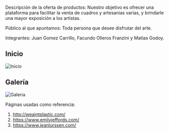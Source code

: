 Descripción de la oferta de productos: Nuestro objetivo es ofrecer una plataforma para facilitar la venta de cuadros y artesanias varias, y brindarle una mayor exposición a los artistas.

Público al que apuntamos: Toda persona que desee disfrutar del arte.

Integrantes: Juan Gomez Carrillo, Facundo Olleros Franzini y Matías Godoy.

## Inicio
![Inicio](https://user-images.githubusercontent.com/31605953/126003598-73717049-e197-45b4-b6dd-0623ae39a423.png)
## Galería
![Galeria](https://user-images.githubusercontent.com/31605953/126003609-bab0c832-f651-4d27-b57b-86a7b01c5d5e.png)

Páginas usadas como referencia:
1) http://weaintplastic.com/
2) https://www.emilyjeffords.com/
3) https://www.jeanlurssen.com/

